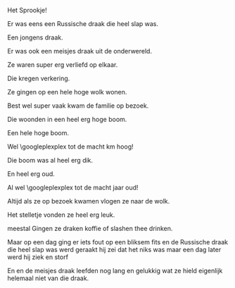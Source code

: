 Het Sprookje!


Er was eens een Russische draak die heel slap was.

Een jongens draak.

Er was ook een meisjes draak uit de onderwereld.

Ze waren super erg verliefd op elkaar.

Die kregen verkering.

Ze gingen op een hele hoge wolk wonen.

Best wel super vaak kwam de familie op bezoek.

Die woonden in een heel erg hoge boom.

Een hele hoge boom.

Wel \googleplexplex tot de macht km hoog!

Die boom was al heel erg dik.

En heel erg oud.

Al wel \googleplexplex tot de macht jaar oud!

Altijd als ze op bezoek kwamen vlogen ze naar de wolk.

Het stelletje vonden ze heel erg leuk.

meestal Gingen ze draken koffie of slashen thee drinken.

Maar op een dag ging er iets fout op een bliksem fits en de Russische draak die heel slap was werd geraakt hij zei dat het niks was maar een dag later werd hij ziek en storf  

En en de meisjes draak leefden nog lang en gelukkig wat ze hield eigenlijk helemaal niet van die draak. 